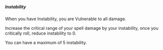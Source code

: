 ##### Instability

When you have Instability, you are Vulnerable to all damage.

Increase the critical range of your spell damage by your instability, once you critically roll, reduce instability to 0.

You can have a maximum of 5 instability.